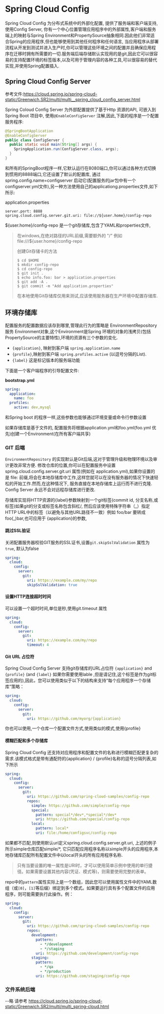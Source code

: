 # Spring Cloud Config

Spring Cloud Config 为分布式系统中的外部化配置,  提供了服务端和客户端支持, 使用Config Server, 你有一个中心位置管理应用程序中的外部属性,客户端和服务端上的映射与Spring Environment和PropertySource抽象相同.因此他们非常适合Spring的应用程序,但也能够使用到其他任何程序和任何语言, 当应用程序从部署流程从开发到测试并进入生产时,你可以管理这些环境之间的配置并且确保应用程序在迁移时拥有所需要的一切.服务端后端存储默认实现用的是git,因此它可以很容易的支持配置环境的标签版本,以及可用于管理内容的各种工具,可以很容易的替代实现,并使用Spring配置插入.

## Spring Cloud Config Server

参考文件:<https://cloud.spring.io/spring-cloud-static/Greenwich.SR2/multi/multi__spring_cloud_config_server.html>

Spring Coloud Config Server 为外部配置提供了基于Http 资源的API, 可嵌入到Spring Boot 项目中, 使用`@EnableConfigServer` 注解,因此,下面的程序是一个配置服务程序:

```java
@SpringBootApplication
@EnableConfigServer
public class ConfigServer {
  public static void main(String[] args) {
    SpringApplication.run(ConfigServer.class, args);
  }
}
```

和所有的SpringBoot程序一样,它默认运行在8080端口,你可以通过各种方式切换到惯用的8888端口,它还设置了默认的配置库, 通过spring.config.name=configserver 启动它(配置服务的jar包中有一个configserver.yml文件),另一种方法使用自己的applicationg.properties文件,如下所示:

application.properties

```properties
server.port: 8888
spring.cloud.config.server.git.uri: file://${user.home}/config-repo
```

${user.home}/config-repo 是一个git存储库,包含了YAML和properties文件,

> 在windows,在绝对路径的URL前缀,需要额外的 "/" 例如file:///${user.home}/config-repo
>
> 创建Git存储卡的方法
>
> ```shell
> $ cd $HOME
> $ mkdir config-repo
> $ cd config-repo
> $ git init .
> $ echo info.foo: bar > application.properties
> $ git add -A .
> $ git commit -m "Add application.properties"
> ```
>
> 在本地使用Git存储库仅用来测试,应该使用服务器在生产环境中配置存储库.

## 环境存储库

配置服务的配置数据应该存到哪里,管理此行为的策略是 EnvironmentRepository 服务 Environment对象,这个Environment是Spring 环境的对象的浅拷贝(包括PropertySource的主要特性),环境的资源有三个参数的变化.

- `{application}`, 映射到客户端 `spring.application.name` 
- `{profile}`,映射到客户端 `spring.profiles.active` (以逗号分隔的List).
- `{label}` 这是标记版本的服务端功能

下面是一个客户端程序的引导配置文件:

**bootstrap.yml**

```yaml
spring:
  application:
    name: foo
  profiles:
    active: dev,mysql
```

和Spring boot 的程序一样,这些参数也能够通过环境变量或命令行参数设置

如果存储库是基于文件的, 配置服务将根据application.yml和foo.yml(foo.yml 优先)创建一个Environment(在所有客户端共享)

### GIT 后端

`EnvironmentRepository`  的实现默认是Git后端,这对于管理升级和物理环境以及审计更改非常方便. 修改仓库的位置,你可以在配置服务中设置 spring.cloud.config.server.git.uri 属性(例如在 application.yml),如果你设置的是 file: 前缀,将会在本地存储库中工作,这样您就可以在没有服务器的情况下快速轻松的开始工作.然而,在这种情况下, 服务直接在本地存储库上运行而不进行克隆. Config Server 永远不会对远程存储库进行更改.

存储库实现将HTTP资源的{label}参数映射到一个git标签(commit id, 分支名称,或标签)如果git的分支或标签名称包含斜杠/, 然后应该使用特殊字符串（_）指定HTTP URL中的标签（以避免与其他URL路径不一致）例如 foo/bar 要转成foo(\_)bar,也可应用于 {application}的参数,

#### 跳过SSL验证

关闭配置服务器校验GIT服务的SSL证书,设置`git.skipSslValidation` 属性为`true`, 默认为false

```yaml
spring:
  cloud:
    config:
      server:
        git:
          uri: https://example.com/my/repo
          skipSslValidation: true
```

#### 设置HTTP连接超时时间

可以设置一个超时时间,单位是秒,使用git.timeout 属性

```yaml
spring:
  cloud:
    config:
      server:
        git:
          uri: https://example.com/my/repo
          timeout: 4
```

#### Git URL 占位符

Spring Cloud Config Server 支持git存储库的URL占位符 `{application}` and `{profile}` (and `{label}`  如果你需要使用lable ,但是请记住,这个标签是作为git标签应用的),因此，您可以使用类似于以下的结构来支持“每个应用程序一个存储库”策略：

```yaml
spring:
  cloud:
    config:
      server:
        git:
          uri: https://github.com/myorg/{application}
```

你也可以使用,一个仓库一个配置文件方式,使用类似的模式,使用{profile}



#### 模糊匹配和多个存储库

Spring Cloud Config 还支持对应用程序和配置文件的名称进行模糊匹配更复杂的需求.该模式格式是带有通配符的{application} / {profile}名称的逗号分隔列表,如下所示

```yaml
spring:
  cloud:
    config:
      server:
        git:
          uri: https://github.com/spring-cloud-samples/config-repo
          repos:
            simple: https://github.com/simple/config-repo
            special:
              pattern: special*/dev*,*special*/dev*
              uri: https://github.com/special/config-repo
            local:
              pattern: local*
              uri: file:/home/configsvc/config-repo
```

如果都不匹配,则使用默认uri定义spring.cloud.config.server.git.uri, 上述的例子所示simple仓库匹配simple/*, 它只匹配应用程序名称以simple开头的应用程序,本地存储库匹配所有配置文件中以local开头的所有应用程序名称.

> 只有当要设置的唯一属性是URI时，才可以使用简单示例中使用的单行捷径。如果需要设置其他内容(凭证、模式等)，则需要使用完整的表单。

repo中的`pattern`属性实际上是一个数组，因此您可以使用属性文件中的YAML数组（或`[0]`，`[1]`等后缀）绑定到多个模式。如果要运行具有多个配置文件的应用程序，则可能需要执行此操作。例：

```yaml
spring:
  cloud:
    config:
      server:
        git:
          uri: https://github.com/spring-cloud-samples/config-repo
          repos:
            development:
              pattern:
                - */development
                - */staging
              uri: https://github.com/development/config-repo
            staging:
              pattern:
                - */qa
                - */production
              uri: https://github.com/staging/config-repo
```



### 文件系统后端

--略 请参考 <https://cloud.spring.io/spring-cloud-static/Greenwich.SR2/multi/multi_spring-cloud.html>  